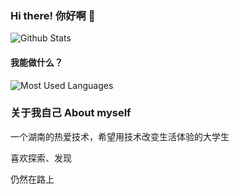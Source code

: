 ### Hi there! 你好啊 👋
![Github Stats](https://github-readme-stats.vercel.app/api?username=Fuwaki&show_icons=true&theme=dark&count_private=true)

#### 我能做什么？

![Most Used Languages](https://github-readme-stats.vercel.app/api/top-langs/?username=Fuwaki&theme=dark&layout=compact)


### 关于我自己 About myself

一个湖南的热爱技术，希望用技术改变生活体验的大学生

喜欢探索、发现

仍然在路上
